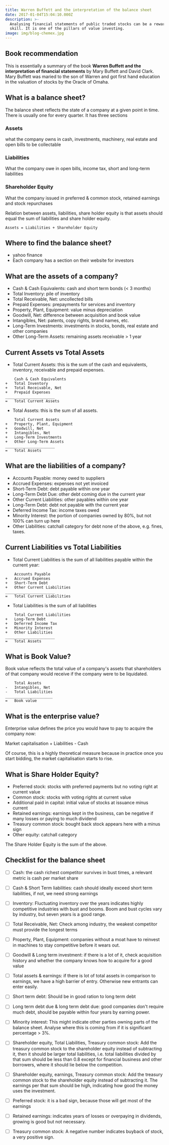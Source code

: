 ```yaml
---
title: Warren Buffett and the interpretation of the balance sheet
date: 2017-01-04T15:04:10.000Z
description: >-
  Analysing financial statements of public traded stocks can be a rewarding
  skill. It is one of the pillars of value investing.
image: img/blog-chemex.jpg
---
```

## Book recommendation

This is essentially a summary of the book **Warren Buffett and the interpretation of financial statements** by Mary Buffett and David Clark. Mary Buffett was maried to the son of Warren and got first hand education in the valuation of stocks by the Oracle of Omaha.

## What is a balance sheet?

The balance sheet reflects the state of a company at a given point in time. There is usually one for every quarter. It has three sections

### Assets
what the company owns in cash, investments, machinery, real estate and open bills to be collectable
### Liabilities
What the company owe in open bills, income tax, short and long-term liabilities
### Shareholder Equity
What the company issued in preferred & common stock, retained earnings and stock repurchases

Relation between assets, liabilities, share holder equity is that assets should equal the sum of liabilities and share holder equity.

```
Assets = Liabilities + Shareholder Equity
```

## Where to find the balance sheet?

* yahoo finance
* Each company has a section on their website for investors

## What are the assets of a company?

* Cash & Cash Equivalents: cash and short term bonds (< 3 months)
* Total Inventory: pile of inventory
* Total Receivable, Net: uncollected bills
* Prepaid Expenses: prepayments for services and inventory
* Property, Plant, Equipment: value minus depreciation
* Goodwill, Net: difference between acquisition and book value
* Intangibles, Net: patents, copy rights, brand names, etc.
* Long-Term Investments: investments in stocks, bonds, real estate and other companies
* Other Long-Term Assets: remaining assets receivable > 1 year

## Current Assets vs Total Assets

* Total Current Assets: this is the sum of the cash and equivalents, inventory, receivable and prepaid expenses.

```
    Cash & Cash Equivalents
+   Total Inventory
+   Total Receivable, Net
+   Prepaid Expenses
______________________
=   Total Current Assets

```

* Total Assets: this is the sum of all assets.


```
    Total Current Assets
+   Property, Plant, Equipment
+   Goodwill, Net
+   Intangibles, Net
+   Long-Term Investments
+   Other Long-Term Assets
______________________
=   Total Assets

```

## What are the liabilities of a company?

* Accounts Payable: money owed to suppliers
* Accrued Expenses: expenses not yet invoiced
* Short-Term Debt: debt payable within one year
* Long-Term Debt Due: other debt coming due in the current year
* Other Current Liabilities: other payables within one year
* Long-Term Debt: debt not payable with the current year
* Deferred Income Tax: income taxes owed 
* Minority Interest: the portion of companies owned by 80%, but not 100% can turn up here
* Other Liabilities: catchall category for debt none of the above, e.g. fines, taxes.

## Current Liabilities vs Total Liabilities

* Total Current Liabilities is the sum of all liabilities payable within the current year:

```
    Accounts Payable
+   Accrued Expenses
+   Short-Term Debt
+   Other Current Liabilities
______________________
=   Total Current Liabilities

```

* Total Liabilities is the sum of all liabilities

```
    Total Current Liabilities
+   Long-Term Debt
+   Deferred Income Tax
+   Minority Interest
+   Other Liabilities
______________________
=   Total Assets

```

## What is Book Value?

Book value reflects the total value of a company's assets that shareholders of that company would receive if the company were to be liquidated.

```
    Total Assets
-   Intangibles, Net
-   Total Liabilities
_____________________
=   Book value

```

## What is the enterprise value?

Enterprise value defines the price you would have to pay to acquire the company now:

Market capitalisation + Liabilities - Cash


Of course, this is a highly theoretical measure because in practice once you start bidding, the market capitalisation starts to rise.

## What is Share Holder Equity?

* Preferred stock: stocks with preferred payments but no voting right at current value
* Common stock: stocks with voting rights at current value
* Additional paid in capital: initial value of stocks at issuance minus current
* Retained earnings: earnings kept in the business, can be negative if many losses or paying to much dividend
* Treasury common stock: bought back stock appears here with a minus sign
* Other equity: catchall category

The Share Holder Equity is the sum of the above.

## Checklist for the balance sheet

- [ ] Cash: the cash richest competitor survives in bust times, a relevant metric is cash per market share
- [ ] Cash & Short Term liabilities: cash should ideally exceed short term liabilities, if not, we need strong earnings
- [ ] Inventory: Fluctuating inventory over the years indicates highly competitive industries with bust and booms. Boom and bust cycles vary by industry, but seven years is a good range.
- [ ] Total Receivable, Net: Check among industry, the weakest competitor must provide the longest terms
- [ ] Property, Plant, Equipment: companies without a moat have to reinvest in machines to stay competitive before it wears out.
- [ ] Goodwill & Long term investment: if there is a lot of it, check acquisition history and whether the company knows how to acquire for a good value
- [ ] Total assets & earnings: if there is lot of total assets in comparison to earnings, we have a high barrier of entry. Otherwise new entrants can enter easily.
- [ ] Short term debt: Should be in good ration to long term debt
- [ ] Long term debt due & long term debt due: good companies don't require much debt, should be payable within four years by earning power.
- [ ] Minority interest: This might indicate other parties owning parts of the balance sheet. Analyse where this is coming from if it is significant percentage > 3%.
- [ ] Shareholder equity, Total Liabilities, Treasury common stock: Add the treasury common stock to the shareholder equity instead of subtracting it, then it should be larger total liabilities, i.e. total liabilities divided by that sum should be less than 0.8 except for financial business and other borrowers, where it should lie below the competition.
- [ ] Shareholder equity, earnings, Treasury common stock: Add the treasury common stock to the shareholder equity instead of subtracting it. The earnings per that sum should be high, indicating how good the money uses the investment.
- [ ] Preferred stock: it is a bad sign, because those will get most of the earnings
- [ ] Retained earnings: indicates years of losses or overpaying in dividends, growing is good but not necessary.
- [ ] Treasury common stock: A negative number indicates buyback of stock, a very positive sign.



